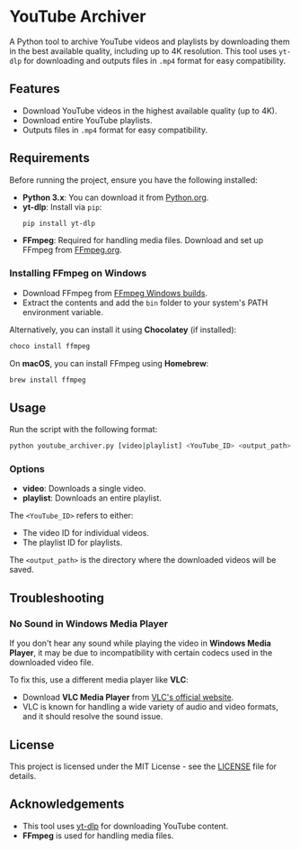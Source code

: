 # YouTube Archiver

A Python tool to archive YouTube videos and playlists by downloading them in the best available quality, including up to 4K resolution. This tool uses `yt-dlp` for downloading and outputs files in `.mp4` format for easy compatibility.

## Features

- Download YouTube videos in the highest available quality (up to 4K).
- Download entire YouTube playlists.
- Outputs files in `.mp4` format for easy compatibility.

## Requirements

Before running the project, ensure you have the following installed:

- **Python 3.x**: You can download it from [Python.org](https://www.python.org/).
- **yt-dlp**: Install via `pip`:
  ```bash
  pip install yt-dlp
  ```
- **FFmpeg**: Required for handling media files. Download and set up FFmpeg from [FFmpeg.org](https://ffmpeg.org/download.html).

### Installing FFmpeg on Windows

- Download FFmpeg from [FFmpeg Windows builds](https://ffmpeg.org/download.html#build-windows).
- Extract the contents and add the `bin` folder to your system's PATH environment variable.

Alternatively, you can install it using **Chocolatey** (if installed):
```bash
choco install ffmpeg
```

On **macOS**, you can install FFmpeg using **Homebrew**:
```bash
brew install ffmpeg
```

## Usage

Run the script with the following format:

```bash
python youtube_archiver.py [video|playlist] <YouTube_ID> <output_path>
```

### Options

- **video**: Downloads a single video.
- **playlist**: Downloads an entire playlist.

The `<YouTube_ID>` refers to either:
- The video ID for individual videos.
- The playlist ID for playlists.

The `<output_path>` is the directory where the downloaded videos will be saved.

## Troubleshooting

### No Sound in Windows Media Player

If you don't hear any sound while playing the video in **Windows Media Player**, it may be due to incompatibility with certain codecs used in the downloaded video file. 

To fix this, use a different media player like **VLC**:

- Download **VLC Media Player** from [VLC's official website](https://www.videolan.org/vlc/).
- VLC is known for handling a wide variety of audio and video formats, and it should resolve the sound issue.

## License

This project is licensed under the MIT License - see the [LICENSE](LICENSE) file for details.

## Acknowledgements

- This tool uses [yt-dlp](https://github.com/yt-dlp/yt-dlp) for downloading YouTube content.
- **FFmpeg** is used for handling media files.
